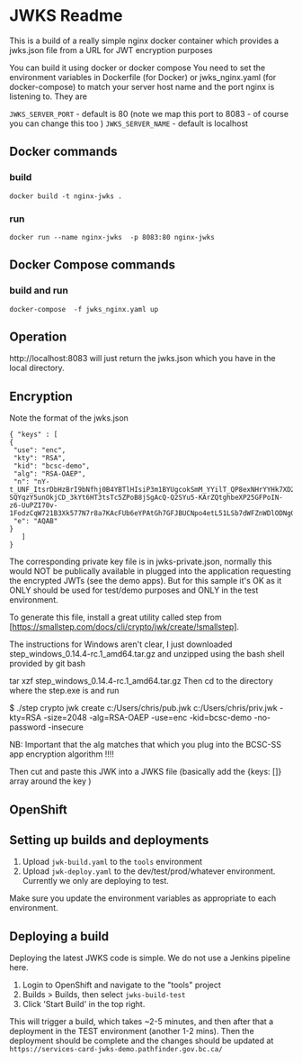 # JWKS Readme

 This is a build of a really simple nginx docker container which provides a jwks.json file from a URL for JWT encryption purposes

 You can build it using docker or docker compose
 You need to set the environment variables in Dockerfile (for Docker) or jwks_nginx.yaml (for docker-compose) to match your server host name and the port nginx is listening to.
 They are

 `JWKS_SERVER_PORT` - default is 80 (note we map this port to 8083 - of course you can change this too )
 `JWKS_SERVER_NAME` - default is localhost

 ## Docker  commands
 ### build
 `docker build -t nginx-jwks .`
 ### run
 `docker run --name nginx-jwks  -p 8083:80 nginx-jwks`

 ## Docker Compose commands
 ### build and run 
 `docker-compose  -f jwks_nginx.yaml up`

 ## Operation

 http://localhost:8083 will just return the jwks.json which you have in the local directory.

 ## Encryption
 Note the format of the jwks.json
 ```
{ "keys" : [
{
  "use": "enc",
  "kty": "RSA",
  "kid": "bcsc-demo",
  "alg": "RSA-OAEP",
  "n": "nY-t_UNF_ItsrDbHzBrI9bNfhj0B4YBTlHIsiP3m1BYUgcokSmM_YYilT_QP8exNHrYYHk7XD2cISZSGANibIxAHNNwv8CVXN6uL2R1mly5QupadmFhFMjq2JOzr972w2aUs0NO9dQ1lPk_A6w9T8QYoLti8ChT2ColmJDs3PHbFTSG0C9DX1_FE8aVYOE-SQYqzY5unOkjCD_3kYt6HT3tsTc5ZPoB8jSgAcQ-Q2SYu5-KArZQtghbeXP25GFPoIN-z6-UuPZI70v-1FodzCqW721B3Xk577N7r8a7KAcFUb6eYPAtGh7GFJBUCNpo4etL51LSb7dWFZnWDlODNgQ",
  "e": "AQAB"
}
    ]
}

```
The corresponding private key file is in jwks-private.json, normally this would NOT be publically available in plugged into the application requesting the encrypted JWTs (see the demo apps). But for this sample it's OK as it ONLY should be used for test/demo purposes and ONLY in the test environment.

To generate this file, install a great utility called step from [https://smallstep.com/docs/cli/crypto/jwk/create/!smallstep].

The instructions for Windows aren't clear, I just downloaded step_windows_0.14.4-rc.1_amd64.tar.gz and unzipped using the bash shell provided by git bash 

tar xzf step_windows_0.14.4-rc.1_amd64.tar.gz
Then cd to the directory where the step.exe is and run

$ ./step crypto jwk create c:/Users/chris/pub.jwk c:/Users/chris/priv.jwk -kty=RSA -size=2048 -alg=RSA-OAEP -use=enc -kid=bcsc-demo -no-password -insecure

NB: Important that the alg matches that which you plug into the BCSC-SS app encryption algorithm !!!!

Then cut and paste this JWK into a JWKS file (basically add the {keys: []} array around the key )


## OpenShift

## Setting up builds and deployments

1. Upload `jwk-build.yaml` to the `tools` environment
2. Upload `jwk-deploy.yaml` to the dev/test/prod/whatever environment.  Currently we only are deploying to test.

Make sure you update the environment variables as appropriate to each environment.

 
## Deploying a build

Deploying the latest JWKS code is simple.  We do not use a Jenkins pipeline here.

1. Login to OpenShift and navigate to the  "tools" project
2. Builds > Builds, then select `jwks-build-test`
3. Click 'Start Build' in the top right.

This will trigger a build, which takes ~2-5 minutes, and then after that a deployment in the TEST environment (another 1-2 mins).  Then the deployment should be complete and the changes should be updated at `https://services-card-jwks-demo.pathfinder.gov.bc.ca/`
